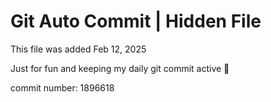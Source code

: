 # Git Auto Commit | Hidden File

This file was added Feb 12, 2025

Just for fun and keeping my daily git commit active 🤪

commit number: 1896618
